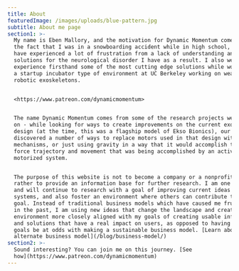 ```yaml
---
title: About
featuredImage: /images/uploads/blue-pattern.jpg
subtitle: About me page
section1: >-
  My name is Eben Mallory, and the motivation for Dynamic Momentum comes from
  the fact that I was in a snowboarding accident while in high school, and I
  have experienced a lot of frustration from a lack of understanding and lack of
  solutions for the neurological disorder I have as a result. I also went on to
  experience firsthand some of the most cutting edge solutions while working in
  a startup incubator type of environment at UC Berkeley working on wearable
  robotic exoskeletons. 


  <https://www.patreon.com/dynamicmomentum>


  The name Dynamic Momentum comes from some of the research projects we worked
  on - while looking for ways to create improvements on the current exoskeleton
  design (at the time, this was a flagship model of Ekso Bionics), our team
  discovered a number of ways to replace motors used in that design with passive
  mechanisms, or just using gravity in a way that it would accomplish the same
  force trajectory and movement that was being accomplished by an active,
  motorized system. 


  The purpose of this website is not to become a company or a nonprofit, but
  rather to provide an information base for further research. I am one person
  and will continue to research with a goal of improving current ideas and
  systems, and also foster an environment where others can contribute to this
  goal. Instead of traditional business models which have caused me frustrations
  in the past, I am using new ideas that change the landscape and create an
  environment more closely aligned with my goals of creating usable information
  and solutions that have a real impact on users, as opposed to having those
  goals be at odds with making a sustainable business model. [Learn about an
  alternate business model](/blog/business-model/)
section2: >-
  Sound interesting? You can join me on this journey. [See
  how](https://www.patreon.com/dynamicmomentum)
---
```


